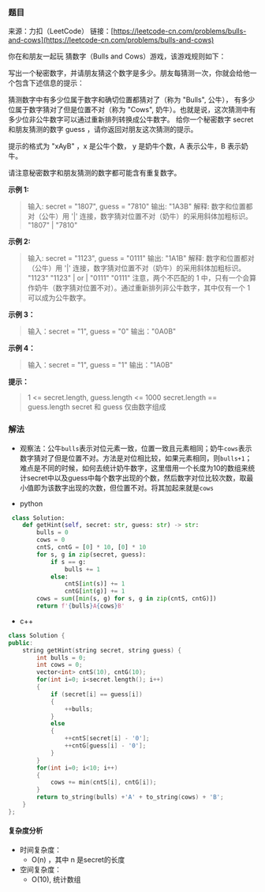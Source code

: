 ### 题目
来源：力扣（LeetCode）
链接：[https://leetcode-cn.com/problems/bulls-and-cows](https://leetcode-cn.com/problems/bulls-and-cows)

你在和朋友一起玩 猜数字（Bulls and Cows）游戏，该游戏规则如下：

写出一个秘密数字，并请朋友猜这个数字是多少。朋友每猜测一次，你就会给他一个包含下述信息的提示：

猜测数字中有多少位属于数字和确切位置都猜对了（称为 "Bulls", 公牛），
有多少位属于数字猜对了但是位置不对（称为 "Cows", 奶牛）。也就是说，这次猜测中有多少位非公牛数字可以通过重新排列转换成公牛数字。
给你一个秘密数字 secret 和朋友猜测的数字 guess ，请你返回对朋友这次猜测的提示。

提示的格式为 "xAyB" ，x 是公牛个数， y 是奶牛个数，A 表示公牛，B 表示奶牛。

请注意秘密数字和朋友猜测的数字都可能含有重复数字。

 

**示例 1:**
>输入: secret = "1807", guess = "7810"
>输出: "1A3B"
>解释: 数字和位置都对（公牛）用 '|' 连接，数字猜对位置不对（奶牛）的采用斜体加粗标识。
>"1807"
>|
>"7810"

**示例 2:**
>输入: secret = "1123", guess = "0111"
>输出: "1A1B"
>解释: 数字和位置都对（公牛）用 '|' 连接，数字猜对位置不对（奶牛）的采用斜体加粗标识。
>"1123"        "1123"
>|      or     |
>"0111"        "0111"
>注意，两个不匹配的 1 中，只有一个会算作奶牛（数字猜对位置不对）。通过重新排列非公牛数字，其中仅有一个 1 可以成为公牛数字。

**示例 3：**
>输入：secret = "1", guess = "0"
>输出："0A0B"

**示例 4：**
>输入：secret = "1", guess = "1"
>输出："1A0B"


**提示：**
>1 <= secret.length, guess.length <= 1000
>secret.length == guess.length
>secret 和 guess 仅由数字组成


### 解法
*  观察法：公牛`bulls`表示对位元素一致，位置一致且元素相同；奶牛`cows`表示数字猜对了但是位置不对。方法是对位相比较，如果元素相同，则`bulls+1`；难点是不同的时候，如何去统计奶牛数字，这里借用一个长度为10的数组来统计secret中以及guess中每个数字出现的个数，然后数字对位比较次数，取最小值即为该数字出现的次数，但位置不对。将其加起来就是`cows`

* python
```python
 class Solution:
    def getHint(self, secret: str, guess: str) -> str:
        bulls = 0
        cows = 0
        cntS, cntG = [0] * 10, [0] * 10
        for s, g in zip(secret, guess):
            if s == g:
                bulls += 1
            else:
                cntS[int(s)] += 1
                cntG[int(g)] += 1
        cows = sum([min(s, g) for s, g in zip(cntS, cntG)])
        return f'{bulls}A{cows}B'
```
* c++

```c++
class Solution {
public:
    string getHint(string secret, string guess) {
        int bulls = 0;
        int cows = 0;
        vector<int> cntS(10), cntG(10);
        for(int i=0; i<secret.length(); i++)
        {
            if (secret[i] == guess[i])
            {
                ++bulls;
            }
            else
            {
                ++cntS[secret[i] - '0'];
                ++cntG[guess[i] - '0'];
            }
        }
        for(int i=0; i<10; i++)
        {
            cows += min(cntS[i], cntG[i]);
        }
        return to_string(bulls) +'A' + to_string(cows) + 'B'; 
    }
};
```




#### 复杂度分析
* 时间复杂度： 
	*  O(n) ，其中 n 是secret的长度
* 空间复杂度： 
	*  O(10), 统计数组
